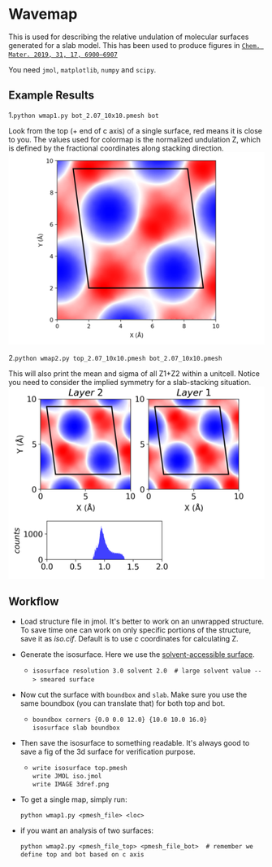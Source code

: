 # Wavemap

This is used for describing the relative undulation of 
molecular surfaces generated for a slab model.
This has been used to produce figures in
[`Chem. Mater. 2019, 31, 17, 6900–6907`](https://pubs.acs.org/doi/abs/10.1021/acs.chemmater.9b01317)

You need `jmol`, `matplotlib`,
`numpy` and `scipy`.

## Example Results
1.`python wmap1.py bot_2.07_10x10.pmesh bot`

Look from the top (+ end of c axis) of a single surface, 
red means it is close to you. The values used for colormap is the normalized
undulation Z, which is defined by the fractional coordinates along stacking 
direction.
![Single Colormap](./example/wmap1.png)

2.`python wmap2.py top_2.07_10x10.pmesh bot_2.07_10x10.pmesh`

This will also print the mean and sigma of all Z1+Z2 within a unitcell.
Notice you need to consider the implied symmetry for a slab-stacking situation.
![Look at Interface](./example/wmap2.png)

## Workflow

- Load structure file in jmol. 
It's better to work on an unwrapped structure. 
To save time one can work on only specific portions of the structure, 
save it as *iso.cif*. Default is to use *c* coordinates for calculating Z.

- Generate the isosurface. Here we use the [solvent-accessible surface](http://jmol.sourceforge.net/docs/surface/). 
    - `isosurface resolution 3.0 solvent 2.0  # large solvent value --> smeared surface`

- Now cut the surface with `boundbox` and `slab`. 
Make sure you use the same boundbox (you can translate that) for both top and bot.

    - ```
      boundbox corners {0.0 0.0 12.0} {10.0 10.0 16.0}
      isosurface slab boundbox
      ```

- Then save the isosurface to something readable. It's always good to save a fig of the 3d surface for verification purpose.

    - ```
      write isosurface top.pmesh
      write JMOL iso.jmol
      write IMAGE 3dref.png
      ```
- To get a single map, simply run:
    ```
    python wmap1.py <pmesh_file> <loc>
    ```
- if you want an analysis of two surfaces:
    ```
    python wmap2.py <pmesh_file_top> <pmesh_file_bot>  # remember we define top and bot based on c axis
    ```
        


